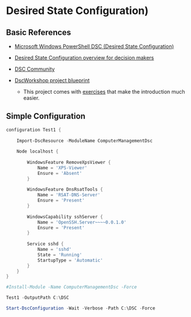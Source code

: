 # Desired State Configuration)

## Basic References

- [Microsoft Windows PowerShell DSC (Desired State Configuration)](https://www.techtarget.com/searchwindowsserver/definition/Microsoft-Windows-PowerShell-DSC-Desired-State-Configuration#:~:text=Desired%20State%20Configuration%20(DSC)%20is,a%20process%20called%20declarative%20scripting.)
- [Desired State Configuration overview for decision makers](https://docs.microsoft.com/de-de/powershell/dsc/overview/decisionMaker?view=dsc-1.1&viewFallbackFrom=powershell-7.2)

- [DSC Community](http://dsccommunity.org/)
- [DscWorkshop project blueprint](https://github.com/dsccommunity/DscWorkshop)
  - This project comes with [exercises](https://github.com/dsccommunity/DscWorkshop/tree/main/Exercises) that make the introduction much easier.

## Simple Configuration

```powershell
configuration Test1 {
    
    Import-DscResource -ModuleName ComputerManagementDsc
    
    Node localhost {
  
        WindowsFeature RemoveXpsViewer {
            Name = 'XPS-Viewer'
            Ensure = 'Absent'
        }
    
        WindowsFeature DnsRsatTools {
            Name = 'RSAT-DNS-Server'
            Ensure = 'Present'
        }
        
        WindowsCapability sshServer {
            Name = 'OpenSSH.Server~~~~0.0.1.0'
            Ensure = 'Present'
        }
        
        Service sshd {
            Name = 'sshd'
            State = 'Running'
            StartupType = 'Automatic'
        }
    }
}

#Install-Module -Name ComputerManagementDsc -Force

Test1 -OutputPath C:\DSC

Start-DscConfiguration -Wait -Verbose -Path C:\DSC -Force
```